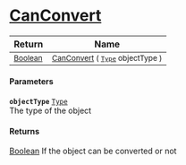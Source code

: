 # [CanConvert](./DistanceFunctionJsonConverter-100664153.md)



| Return | Name | 
| --- | --- | 
| <sub>[Boolean](https://docs.microsoft.com/en-us/dotnet/api/System.Boolean)</sub>| <sub>[CanConvert](./DistanceFunctionJsonConverter-100664153.md) ( [`Type`](https://docs.microsoft.com/en-us/dotnet/api/System.Type) objectType )</sub>| <br>


#### Parameters
**`objectType`**  [`Type`](https://docs.microsoft.com/en-us/dotnet/api/System.Type)<br>The type of the object
#### Returns
[Boolean](https://docs.microsoft.com/en-us/dotnet/api/System.Boolean)
If the object can be converted or not